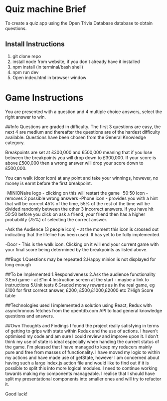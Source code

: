 # Quiz machine Brief

To create a quiz app using the Open Trivia Database database to obtain questions.

## Install Instructions
1. git clone repo
2. install node from website, if you don't already have it installed 
3. npm install (in terminal/bash shell)
4. npm run dev
5. Open index.html in browser window

Game Instructions
=================
You are presented with a question and 4 multiple choice answers, select the right answer to win.

##Info
Questions are graded in difficulty. The first 3 questions are easy, the next 4 are medium and thereafter the questions are of the hardest difficulty available. Questions have been chosen from the General Knowledge category.

Breakpoints are set at £300,000 and £500,000 meaning that if you lose between the breakpoints you will drop down to £300,000. If your score is above £500,000 then a wrong answer will drop your score down to £500,000.

You can walk (door icon) at any point and take your winnings, however, no money is earnt before the first breakpoint.

-MINIONaire logo - clicking on this will restart the game 
-50:50 icon - removes 2 possible wrong answers
-Phone icon - provides you with a hint that will be correct 45% of the time, 55% of the rest of the time will be divided randomly between the other 3 incorrect answers. If you have hit 50:50 before you click on ask a friend, your friend then has a higher probability (75%) of selecting the correct answer. 

-Ask the Audience (3 people icon) - at the moment this icon is crossed out indicating that the lifeline has been used. It has yet to be fully implemented.

-Door - This is the walk icon. Clicking on it will end your current game with your final score being determined by the breakpoints as listed above.

##Bugs
1.Questions may be repeated
2.Happy minion is not displayed for long enough

##To be Implemented
1.Responsiveness
2.Ask the audience functionality
3.End game - at £1m
4.Instruction screen at the start - maybe a link to instructions
5.Unit tests
6.Graded money rewards as in the real game, eg £100 for first correct answer, £200, £500,£1000,£2000 etc
7.High Score table

##Technologies used
I implemented a solution using React, Redux with asynchronous fetches from the opentdb.com API to load general knowledge questions and answers. 

##Own Thoughts and Findings
I found the project really satisfying in terms of getting to grips with state within Redux and the use of actions. I haven't optimised my code and am sure I could review and improve upon it. I don't think my use of state is ideal especially when handing the current status of the game. I'm pleased that I have managed to keep my reducers mainly pure and free from masses of functionality. I have moved my logic to within my actions and have made use of getState, however I am concerned about having such a large index.js action file and would like to find out if it is possible to split this into more logical modules. I need to continue working towards making my components manageable. I realise that I should have split my presentational components into smaller ones and will try to refactor it. 

Good luck!

